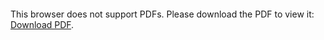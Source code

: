 <object data="christ-in-song/CIS1908pdfs/172.pdf" type="application/pdf" width="100%" height="1024px">
    <embed src="christ-in-song/CIS1908pdfs/172.pdf">
        <p>This browser does not support PDFs. Please download the PDF to view it: <a href="christ-in-song/CIS1908pdfs/172.pdf">Download PDF</a>.</p>
    </embed>
</object>
